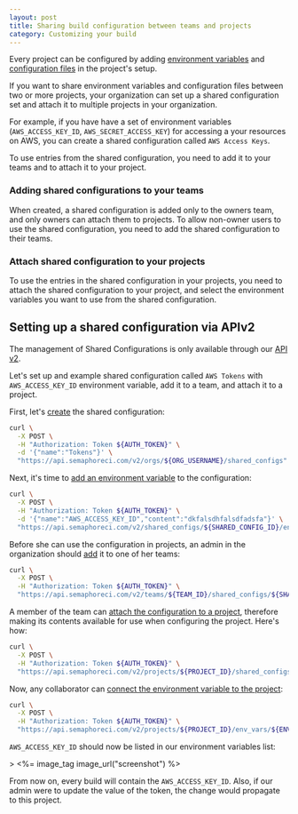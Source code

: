 ```yaml
---
layout: post
title: Sharing build configuration between teams and projects
category: Customizing your build
---
```


Every project can be configured by adding
[environment variables](http://semaphoreci.com/docs/exporting-environment-variables.html) and
[configuration files](http://semaphoreci.com/docs/adding-custom-configuration-files.html)
in the project's setup.

If you want to share environment variables and configuration files between two
or more projects, your organization can set up a shared configuration set and
attach it to multiple projects in your organization.

For example, if you have have a set of environment variables (`AWS_ACCESS_KEY_ID`,
`AWS_SECRET_ACCESS_KEY`) for accessing a your resources on AWS, you can create a
shared configuration called `AWS Access Keys`.

To use entries from the shared configuration, you need to add it to your teams
and to attach it to your project.

### Adding shared configurations to your teams

When created, a shared configuration is added only to the owners team, and only
owners can attach them to projects. To allow non-owner users to use the shared
configuration, you need to add the shared configuration to their teams.

### Attach shared configuration to your projects

To use the entries in the shared configuration in your projects, you need to
attach the shared configuration to your project, and select the environment
variables you want to use from the shared configuration.

## Setting up a shared configuration via APIv2

The management of Shared Configurations is only available through our
[API v2](docs/api_v2_overview.html).

Let's set up and example shared configuration called `AWS Tokens` with
`AWS_ACCESS_KEY_ID` environment variable, add it to a team, and attach
it to a project.

First, let's [create](http://semaphoreci.com/docs/api_v2_shared_configs.html)
the shared configuration:

``` bash
curl \
  -X POST \
  -H "Authorization: Token ${AUTH_TOKEN}" \
  -d '{"name":"Tokens"}' \
  "https://api.semaphoreci.com/v2/orgs/${ORG_USERNAME}/shared_configs"
```

Next, it's time to
[add an environment variable](http://semaphoreci.com/docs/api_v2_env_vars.html)
to the configuration:

``` bash
curl \
  -X POST \
  -H "Authorization: Token ${AUTH_TOKEN}" \
  -d '{"name":"AWS_ACCESS_KEY_ID","content":"dkfalsdhfalsdfadsfa"}' \
  "https://api.semaphoreci.com/v2/shared_configs/${SHARED_CONFIG_ID}/env_vars"
```

Before she can use the configuration in projects, an admin in the organization
should [add](http://semaphoreci.com/docs/api_v2_shared_configs.html) it to one of her teams:

``` bash
curl \
  -X POST \
  -H "Authorization: Token ${AUTH_TOKEN}" \
  "https://api.semaphoreci.com/v2/teams/${TEAM_ID}/shared_configs/${SHARED_CONFIG_ID}"
```

A member of the team can [attach the configuration to a project](http://semaphoreci.com/docs/api_v2_shared_configs.html),
therefore making its contents available for use when configuring the project.
Here's how:

``` bash
curl \
  -X POST \
  -H "Authorization: Token ${AUTH_TOKEN}" \
  "https://api.semaphoreci.com/v2/projects/${PROJECT_ID}/shared_configs/${SHARED_CONFIG_ID}"
```

Now, any collaborator can [connect the environment variable to the project](http://semaphoreci.com/docs/api_v2_shared_configs.html):

``` bash
curl \
  -X POST \
  -H "Authorization: Token ${AUTH_TOKEN}" \
  "https://api.semaphoreci.com/v2/projects/${PROJECT_ID}/env_vars/${ENV_VAR_ID}"
```

`AWS_ACCESS_KEY_ID` should now be listed in our environment variables list:

<p class="figure">
  > <%= image_tag image_url("screenshot") %>
</p>

From now on, every build will contain the `AWS_ACCESS_KEY_ID`. Also, if our
admin were to update the value of the token, the change would propagate to
this project.
